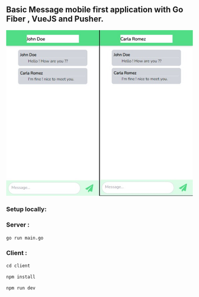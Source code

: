 ## Basic Message mobile first application with Go Fiber , VueJS and Pusher.
![alt text](/client/public/image.jpg)
### Setup locally:

### Server :

```
go run main.go
```
### Client :
```
cd client
```
```
npm install
```
```
npm run dev
```